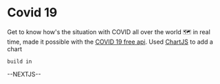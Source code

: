 <h1>Covid 19</h1>

<p>Get to know how's the situation with COVID all over the world 🗺️ in real time, made it possible with the <a href="https://rapidapi.com/api-sports/api/covid-193/">COVID 19 free api</a>. Used <a href="https://www.chartjs.org/">ChartJS</a> to add a chart</p>
<code>build in</code>

<p>--NEXTJS--</p>
